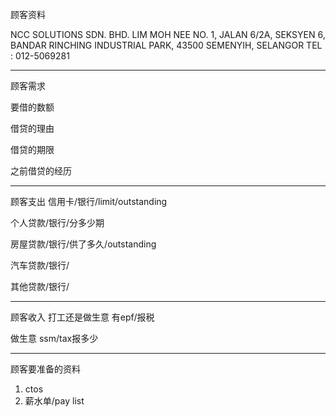 顾客资料

NCC SOLUTIONS SDN. BHD. 
LIM MOH NEE NO. 1, JALAN 6/2A, SEKSYEN 6, BANDAR RINCHING INDUSTRIAL PARK, 43500 SEMENYIH, SELANGOR TEL : 012-5069281

-----------------
顾客需求


要借的数额

借贷的理由

借贷的期限

之前借贷的经历


--------------
顾客支出
信用卡/银行/limit/outstanding


个人贷款/银行/分多少期

房屋贷款/银行/供了多久/outstanding

汽车贷款/银行/


其他贷款/银行/

-----------
顾客收入
打工还是做生意
有epf/报税

做生意 ssm/tax报多少

-------
顾客要准备的资料
1. ctos
2. 薪水单/pay list




